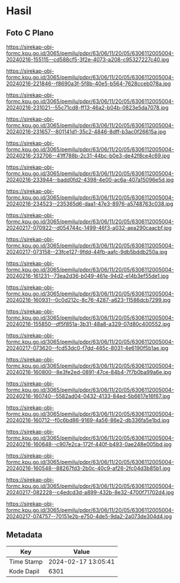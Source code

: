 # Hasil

## Foto C Plano

https://sirekap-obj-formc.kpu.go.id/3065/pemilu/pdpr/63/06/11/20/05/6306112005004-20240216-155115--cd588cf5-3f2e-4073-a208-c95327227c40.jpg

https://sirekap-obj-formc.kpu.go.id/3065/pemilu/pdpr/63/06/11/20/05/6306112005004-20240216-221846--f8690a3f-5f8b-40e5-b564-7628cceb078a.jpg

https://sirekap-obj-formc.kpu.go.id/3065/pemilu/pdpr/63/06/11/20/05/6306112005004-20240216-231021--55c71cd8-ff13-46a2-b04b-0823e5da7078.jpg

https://sirekap-obj-formc.kpu.go.id/3065/pemilu/pdpr/63/06/11/20/05/6306112005004-20240216-231657--801141d1-35c2-4846-8dff-b3ac0f26615a.jpg

https://sirekap-obj-formc.kpu.go.id/3065/pemilu/pdpr/63/06/11/20/05/6306112005004-20240216-232706--41ff788b-2c31-44bc-b0e3-de42f8ce4c69.jpg

https://sirekap-obj-formc.kpu.go.id/3065/pemilu/pdpr/63/06/11/20/05/6306112005004-20240216-233944--badd0fd2-4398-4e00-ac6a-407a15096e5d.jpg

https://sirekap-obj-formc.kpu.go.id/3065/pemilu/pdpr/63/06/11/20/05/6306112005004-20240216-234523--235365d6-daa1-47e3-8976-a5748763c038.jpg

https://sirekap-obj-formc.kpu.go.id/3065/pemilu/pdpr/63/06/11/20/05/6306112005004-20240217-070922--d054744c-1499-46f3-a032-aea290caacbf.jpg

https://sirekap-obj-formc.kpu.go.id/3065/pemilu/pdpr/63/06/11/20/05/6306112005004-20240217-073158--23fce127-9fdd-44fb-aafc-9db5bddb250a.jpg

https://sirekap-obj-formc.kpu.go.id/3065/pemilu/pdpr/63/06/11/20/05/6306112005004-20240216-161231--73ea2d36-b049-461e-94d2-e14b3ef55de1.jpg

https://sirekap-obj-formc.kpu.go.id/3065/pemilu/pdpr/63/06/11/20/05/6306112005004-20240216-160931--0c0d212c-8c76-4287-a623-11586dcb7299.jpg

https://sirekap-obj-formc.kpu.go.id/3065/pemilu/pdpr/63/06/11/20/05/6306112005004-20240216-155850--df5f851a-3b31-48a8-a329-07d80c400552.jpg

https://sirekap-obj-formc.kpu.go.id/3065/pemilu/pdpr/63/06/11/20/05/6306112005004-20240217-073620--fcd53dc0-f7dd-465c-8031-4e6190f5b1ae.jpg

https://sirekap-obj-formc.kpu.go.id/3065/pemilu/pdpr/63/06/11/20/05/6306112005004-20240216-160800--8e3fe2ed-0891-47ce-84b4-7f7b0ba99a6e.jpg

https://sirekap-obj-formc.kpu.go.id/3065/pemilu/pdpr/63/06/11/20/05/6306112005004-20240216-160740--5582ad04-0432-4133-84ed-5b6617e16f67.jpg

https://sirekap-obj-formc.kpu.go.id/3065/pemilu/pdpr/63/06/11/20/05/6306112005004-20240216-160712--f0c6bd86-9169-4a56-86e2-db336fa5e1bd.jpg

https://sirekap-obj-formc.kpu.go.id/3065/pemilu/pdpr/63/06/11/20/05/6306112005004-20240216-160648--c907e2ca-172f-440f-b493-0ae248e005bd.jpg

https://sirekap-obj-formc.kpu.go.id/3065/pemilu/pdpr/63/06/11/20/05/6306112005004-20240216-160548--88267fd3-2b0c-40c9-af26-2fc04d3b85b1.jpg

https://sirekap-obj-formc.kpu.go.id/3065/pemilu/pdpr/63/06/11/20/05/6306112005004-20240217-082228--c4edcd3d-a899-432b-8e32-4700f71702d4.jpg

https://sirekap-obj-formc.kpu.go.id/3065/pemilu/pdpr/63/06/11/20/05/6306112005004-20240217-074757--70151e2b-e750-4de5-9da2-2a073de304d4.jpg


## Metadata

| Key        | Value               |
| ---------- | ------------------- |
| Time Stamp | 2024-02-17 13:05:41 |
| Kode Dapil | 6301                |



